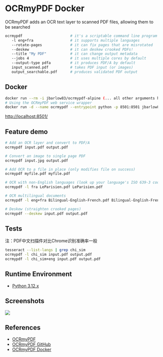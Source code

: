 # OCRmyPDF Docker

OCRmyPDF adds an OCR text layer to scanned PDF files, allowing them to be searched
```bash
ocrmypdf                      # it's a scriptable command line program
   -l eng+fra                 # it supports multiple languages
   --rotate-pages             # it can fix pages that are misrotated
   --deskew                   # it can deskew crooked PDFs!
   --title "My PDF"           # it can change output metadata
   --jobs 4                   # it uses multiple cores by default
   --output-type pdfa         # it produces PDF/A by default
   input_scanned.pdf          # takes PDF input (or images)
   output_searchable.pdf      # produces validated PDF output
```

## Docker
```sh
docker run --rm -i jbarlow83/ocrmypdf-alpine (... all other arguments here...)
# Using the OCRmyPDF web service wrapper
docker run -d --name ocrmypdf --entrypoint python -p 8501:8501 jbarlow83/ocrmypdf-alpine webservice.py
```
[http://localhost:8501/](http://localhost:8501/)

## Feature demo
```bash
# Add an OCR layer and convert to PDF/A
ocrmypdf input.pdf output.pdf

# Convert an image to single page PDF
ocrmypdf input.jpg output.pdf

# Add OCR to a file in place (only modifies file on success)
ocrmypdf myfile.pdf myfile.pdf

# OCR with non-English languages (look up your language's ISO 639-3 code)
ocrmypdf -l fra LeParisien.pdf LeParisien.pdf

# OCR multilingual documents
ocrmypdf -l eng+fra Bilingual-English-French.pdf Bilingual-English-French.pdf

# Deskew (straighten crooked pages)
ocrmypdf --deskew input.pdf output.pdf
```

## Tests
注：PDF中文扫描件对比Chrome识别准确率一般
```sh
tesseract --list-langs | grep chi_sim
ocrmypdf -l chi_sim input.pdf output.pdf
ocrmypdf -l chi_sim+eng input.pdf output.pdf
```

## Runtime Environment
- [Python 3.12.x](https://www.python.org/downloads/)

## Screenshots
![](https://github.com/ocrmypdf/OCRmyPDF/raw/main/misc/screencast/demo.svg)

## References
- [OCRmyPDF](http://ocrmypdf.readthedocs.io/)
- [OCRmyPDF GitHub](https://github.com/ocrmypdf/OCRmyPDF)
- [OCRmyPDF Docker](https://ocrmypdf.readthedocs.io/en/latest/docker.html)
